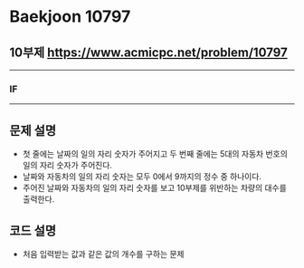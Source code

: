 Baekjoon 10797
=============
10부제  <https://www.acmicpc.net/problem/10797>
---------------
- - -
### IF
- - -
## 문제 설명
- 첫 줄에는 날짜의 일의 자리 숫자가 주어지고 두 번째 줄에는 5대의 자동차 번호의 일의 자리 숫자가 주어진다.
- 날짜와 자동차의 일의 자리 숫자는 모두 0에서 9까지의 정수 중 하나이다. 
- 주어진 날짜와 자동차의 일의 자리 숫자를 보고 10부제를 위반하는 차량의 대수를 출력한다.

## 코드 설명
- 처음 입력받는 값과 같은 값의 개수를 구하는 문제
